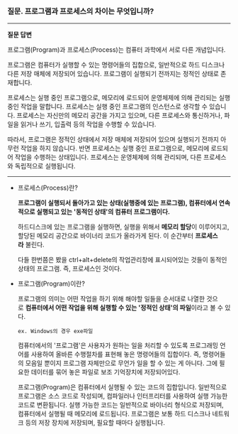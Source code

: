 ### 질문. **프로그램과 프로세스의 차이는 무엇입니까?**

---

**질문 답변**

프로그램(Program)과 프로세스(Process)는 컴퓨터 과학에서 서로 다른 개념입니다.

프로그램은 컴퓨터가 실행할 수 있는 명령어들의  집합으로, 일반적으로 하드 디스크나 다른 저장 매체에 저장되어 있습니다. 프로그램이 실행되기 전까지는 정적인 상태로 존재합니다.

프로세스는 실행 중인 프로그램으로, 메모리에 로드되어 운영체제에 의해 관리되는 실행 중인 작업을 말합니다. 프로세스는 실행 중인 프로그램의 인스턴스로 생각할 수 있습니다. 프로세스는 자신만의 메모리 공간을 가지고 있으며, 다른 프로세스와 통신하거나, 파일을 읽거나 쓰기, 입출력 등의 작업을 수행할 수 있습니다.

따라서, 프로그램은 정적인 상태에서 저장 매체에 저장되어 있으며 실행되기 전까지 아무런 작업을 하지 않습니다. 반면 프로세스는 실행 중인 프로그램으로, 메모리에 로드되어 작업을 수행하는 상태입니다. 프로세스는 운영체제에 의해 관리되며, 다른 프로세스와 독립적으로 실행됩니다.

---

- 프로세스(Process)란?
    
    **프로그램이 실행되서 돌아가고 있는 상태(실행중에 있는 프로그램), 컴퓨터에서 연속적으로 실행되고 있는 '동적인 상태'의 컴퓨터 프로그램이다.**
    
    하드디스크에 있는 프로그램을 실행하면, 실행을 위해서 **메모리 할당**이 이루어지고, 할당된 메모리 공간으로 바이너리 코드가 올라가게 된다. 이 순간부터 **프로세스라** 불린다.
    
    다들 한번쯤은 봤을 ctrl+alt+delete의 작업관리창에 표시되어있는 것들이 동적인 상태의 프로그램. 즉, 프로세스인 것이다.
    
- 프로그램(Program)이란?
    
    프로그램의 의미는 어떤 작업을 하기 위해 해야할 일들을 순서대로 나열한 것으로 **컴퓨터에서 어떤 작업을 위해 실행할 수 있는 '정적인 상태'의 파일**이라고 볼 수 있다.
    
    `ex. Windows의 경우 exe파일`
    
    컴퓨터에서의 '프로그램'은 사용자가 원하는 일을 처리할 수 있도록 프로그래밍 언어를 사용하여 올바른 수행절차를 표현해 놓은 명령어들의 집합이다. 즉, 명령어들의 모음일 뿐이지 프로그램 자체만으로 무언가 일을 할 수 있는 게 아니다. 그에 필요한 데이터를 묶어 놓은 파일로 보조 기억장치에 저장되어있다.
    
    프로그램(Program)은 컴퓨터에서 실행될 수 있는 코드의 집합입니다. 일반적으로 프로그램은 소스 코드로 작성되며, 컴파일러나 인터프리터를 사용하여 실행 가능한 코드로 변환됩니다. 실행 가능한 코드는 일반적으로 바이너리 형식으로 저장되며, 컴퓨터에서 실행될 때 메모리에 로드됩니다. 프로그램은 보통 하드 디스크나 네트워크 등의 저장 장치에 저장되며, 필요할 때마다 실행됩니다.
    
